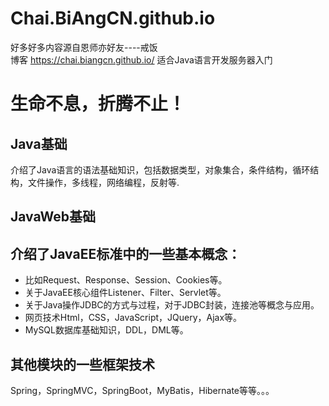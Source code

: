 # Chai.BiAngCN.github.io
好多好多内容源自恩师亦好友----戒饭</br>
博客 https://chai.biangcn.github.io/ 适合Java语言开发服务器入门</br>

# 生命不息，折腾不止！

## Java基础

介绍了Java语言的语法基础知识，包括数据类型，对象集合，条件结构，循环结构，文件操作，多线程，网络编程，反射等.

## JavaWeb基础

## 介绍了JavaEE标准中的一些基本概念：

- 比如Request、Response、Session、Cookies等。
- 关于JavaEE核心组件Listener、Filter、Servlet等。
- 关于Java操作JDBC的方式与过程，对于JDBC封装，连接池等概念与应用。
- 网页技术Html，CSS，JavaScript，JQuery，Ajax等。
- MySQL数据库基础知识，DDL，DML等。

## 其他模块的一些框架技术

Spring，SpringMVC，SpringBoot，MyBatis，Hibernate等等。。。
